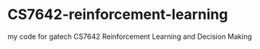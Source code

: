 # CS7642-reinforcement-learning
my code for gatech CS7642 Reinforcement Learning and Decision Making
